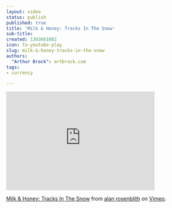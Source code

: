 ```yaml
---
layout: video
status: publish
published: true
title: 'Milk & Honey: Tracks In The Snow'
sub-title:
created: 1303661082
icon: fa-youtube-play
slug: milk-&-honey-tracks-in-the-snow
authors:
  "Arthur Brock": artbrock.com
tags:
- currency

---
```

<iframe src="http://player.vimeo.com/video/9587432" width="400" height="265" frameborder="0"></iframe><p><a href="http://vimeo.com/9587432">Milk & Honey: Tracks In The Snow</a> from <a href="http://vimeo.com/alanrosenblith">alan rosenblith</a> on <a href="http://vimeo.com">Vimeo</a>.</p>
